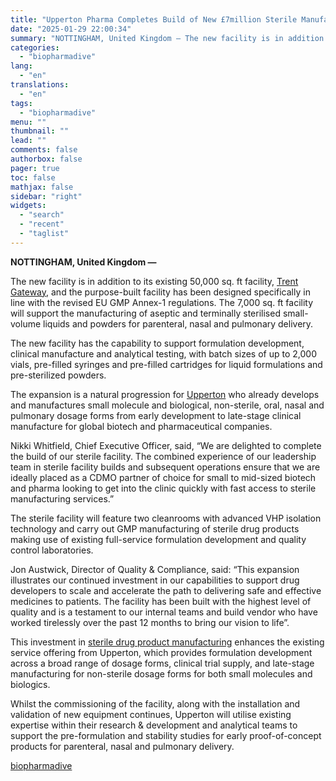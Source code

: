 ```yaml
---
title: "Upperton Pharma Completes Build of New £7million Sterile Manufacturing Facility"
date: "2025-01-29 22:00:34"
summary: "NOTTINGHAM, United Kingdom — The new facility is in addition to its existing 50,000 sq. ft facility, Trent Gateway, and the purpose-built facility has been designed specifically in line with the revised EU GMP Annex-1 regulations. The 7,000 sq. ft facility will support the manufacturing of aseptic and terminally sterilised..."
categories:
  - "biopharmadive"
lang:
  - "en"
translations:
  - "en"
tags:
  - "biopharmadive"
menu: ""
thumbnail: ""
lead: ""
comments: false
authorbox: false
pager: true
toc: false
mathjax: false
sidebar: "right"
widgets:
  - "search"
  - "recent"
  - "taglist"
---
```


**NOTTINGHAM, United Kingdom —** 

The new facility is in addition to its existing 50,000 sq. ft facility, [Trent Gateway](https://upperton.com/about-us/our-facilities/), and the purpose-built facility has been designed specifically in line with the revised EU GMP Annex-1 regulations. The 7,000 sq. ft facility will support the manufacturing of aseptic and terminally sterilised small-volume liquids and powders for parenteral, nasal and pulmonary delivery.

The new facility has the capability to support formulation development, clinical manufacture and analytical testing, with batch sizes of up to 2,000 vials, pre-filled syringes and pre-filled cartridges for liquid formulations and pre-sterilized powders.

The expansion is a natural progression for [Upperton](https://upperton.com) who already develops and manufactures small molecule and biological, non-sterile, oral, nasal and pulmonary dosage forms from early development to late-stage clinical manufacture for global biotech and pharmaceutical companies.

Nikki Whitfield, Chief Executive Officer, said, “We are delighted to complete the build of our sterile facility. The combined experience of our leadership team in sterile facility builds and subsequent operations ensure that we are ideally placed as a CDMO partner of choice for small to mid-sized biotech and pharma looking to get into the clinic quickly with fast access to sterile manufacturing services.”

The sterile facility will feature two cleanrooms with advanced VHP isolation technology and carry out GMP manufacturing of sterile drug products making use of existing full-service formulation development and quality control laboratories.

Jon Austwick, Director of Quality & Compliance, said: “This expansion illustrates our continued investment in our capabilities to support drug developers to scale and accelerate the path to delivering safe and effective medicines to patients. The facility has been built with the highest level of quality and is a testament to our internal teams and build vendor who have worked tirelessly over the past 12 months to bring our vision to life”.

This investment in [sterile drug product manufacturing](https://upperton.com/services/sterile-processing-aseptic-drug-manufacturing/) enhances the existing service offering from Upperton, which provides formulation development across a broad range of dosage forms, clinical trial supply, and late-stage manufacturing for non-sterile dosage forms for both small molecules and biologics.

Whilst the commissioning of the facility, along with the installation and validation of new equipment continues, Upperton will utilise existing expertise within their research & development and analytical teams to support the pre-formulation and stability studies for early proof-of-concept products for parenteral, nasal and pulmonary delivery.

[biopharmadive](https://www.biopharmadive.com/press-release/20250129-upperton-pharma-completes-build-of-new-7million-sterile-manufacturing-faci/)
